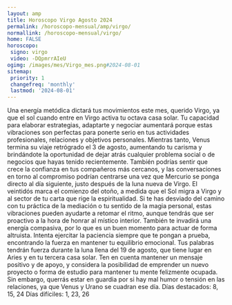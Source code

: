 ```yaml
---
layout: amp
title: Horoscopo Virgo Agosto 2024 
permalink: /horoscopo-mensual/amp/virgo/
normallink: /horoscopo-mensual/virgo/
home: FALSE
horoscopo:
 signo: virgo
 video: -DQpmrrAIeU
ogimg: /images/mes/Virgo_mes.png#2024-08-01
sitemap:
 priority: 1
 changefreq: 'monthly'
 lastmod: '2024-08-01'
---
```



Una energía metódica dictará tus movimientos este mes, querido Virgo, ya que el sol cuando entre en Virgo activa tu octava casa solar. Tu capacidad para elaborar estrategias, adaptarte y negociar aumentará porque estas vibraciones son perfectas para ponerte serio en tus actividades profesionales, relaciones y objetivos personales.
Mientras tanto, Venus termina su viaje retrógrado el 3 de agosto, aumentando tu carisma y brindándote la oportunidad de dejar atrás cualquier problema social o de negocios que hayas tenido recientemente. También podrías sentir que crece la confianza en tus compañeros más cercanos, y las conversaciones en torno al compromiso podrían centrarse una vez que Mercurio se ponga directo al día siguiente, justo después de la luna nueva de Virgo.
El veintidós marca el comienzo del otoño, a medida que el Sol migra a Virgo y al sector de tu carta que rige la espiritualidad. Si te has desviado del camino con tu práctica de la mediación o tu sentido de la magia personal, estas vibraciones pueden ayudarte a retomar el ritmo, aunque tendrás que ser proactivo a la hora de honrar al místico interior. También te invadirá una energía compasiva, por lo que es un buen momento para actuar de forma altruista. Intenta ejercitar la paciencia siempre que te pongan a prueba, encontrando la fuerza en mantener tu equilibrio emocional.
Tus palabras tendrán fuerza durante la luna llena del 19 de agosto, que tiene lugar en Aries y en tu tercera casa solar. Ten en cuenta mantener un mensaje positivo y de apoyo, y considera la posibilidad de emprender un nuevo proyecto o forma de estudio para mantener tu mente felizmente ocupada. Sin embargo, querrás estar en guardia por si hay mal humor o tensión en las relaciones, ya que Venus y Urano se cuadran ese día.
Días destacados: 8, 15, 24
Días difíciles: 1, 23, 26